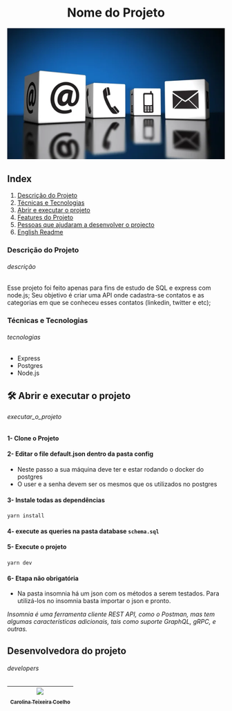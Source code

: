 

<h1 align="center">Nome do Projeto</h1>

<!-- Imagem que representa o que o projeto faz-->
![Imagem falando para as pessoas escreverem um readme](./img/readme.png)

## Index
  1. [Descrição do Projeto](#descrição)
  2. [Técnicas e Tecnologias](#tecnologias)
  3. [Abrir e executar o projeto](#executar_o_projeto)
  4. [Features do Projeto](#project_features)
  4. [Pessoas que ajudaram a desenvolver o projecto](#developers)
  5. [English Readme](./READMEEnglish.md)

### Descrição do Projeto
###### descrição
Esse projeto foi feito apenas para fins de estudo de SQL e express com node.js; Seu objetivo é criar uma API onde cadastra-se contatos e as categorias em que se conheceu esses contatos (linkedin, twitter e etc);

### Técnicas e Tecnologias
###### tecnologias
- Express
- Postgres
- Node.js

## 🛠️ Abrir e executar o projeto
###### executar_o_projeto
#### 1- Clone o Projeto
#### 2- Editar o file default.json dentro da pasta config
 - Neste passo a sua máquina deve ter e estar rodando o docker do postgres
 - O user e a senha devem ser os mesmos que os utilizados no postgres

#### 3- Instale todas as dependências
   `yarn install`

#### 4- execute as queries na pasta database `schema.sql`

#### 5- Execute o projeto
   `yarn dev`

#### 6- Etapa não obrigatória
   - Na pasta insomnia há um json com os métodos a serem testados. Para utilizá-los no insomnia basta importar o json e pronto.

   _Insomnia é uma ferramenta cliente REST API, como o Postman, mas tem algumas características adicionais, tais como suporte GraphQL, gRPC, e outras._

## Desenvolvedora do projeto
###### developers
| [<img src="https://avatars.githubusercontent.com/u/82682093?s=400&u=0a46c06b6a1ae04f7acf2f2162187b1a7e4d5d53&v=4" width=115><br><sub>Carolina Teixeira Coelho</sub>](https://github.com/caroolt) |
| :---: |
